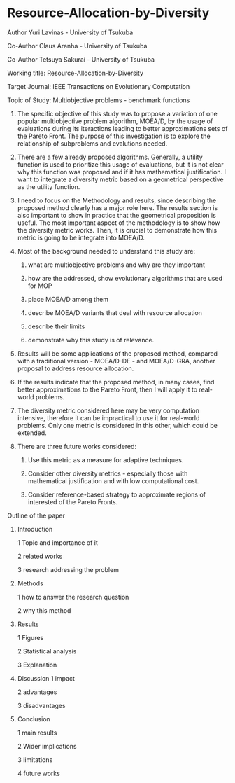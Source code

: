 # Resource-Allocation-by-Diversity

Author Yuri Lavinas - University of Tsukuba

Co-Author Claus Aranha - University of Tsukuba

Co-Author Tetsuya Sakurai - University of Tsukuba

Working title: Resource-Allocation-by-Diversity

Target Journal: IEEE Transactions on Evolutionary Computation

Topic of Study: Multiobjective problems - benchmark functions


1. The specific objective of this study was to propose a variation of one popular multiobjective problem algorithm, MOEA/D, by the usage of evaluations during its iteractions leading to better approximations sets of the Pareto Front. The purpose of this investigation is to explore the relationship of subproblems and evalutions needed. 

2. There are a few already proposed algorithms. Generally, a utility function is used to prioritize this usage of evaluations, but it is not clear why this function was proposed and if it has mathematical justification. I want to integrate a diversity metric based on a geometrical perspective as the utility function.

3. I need to focus on the Methodology and results, since describing the proposed method clearly has a major role here. The results section is also important to show in practice that the geometrical proposition is useful. The most important aspect of the methodology is to show how the diversity metric works. Then, it is crucial to demonstrate how this metric is going to be integrate into MOEA/D.

4. Most of the background needed to understand this study are:
    1. what are multiobjective problems and why are they important
    
    2. how are the addressed, show evolutionary algorithms that are used for MOP
    
    3. place MOEA/D among them
    
    4. describe MOEA/D variants that deal with resource allocation
    
    5. describe their limits
    
    6. demonstrate why this study is of relevance.

5. Results will be some applications of the proposed method, compared with a traditional version - MOEA/D-DE - and MOEA/D-GRA, another proposal to address resource allocation.

6. If the results indicate that the proposed method, in many cases, find better approximations to the Pareto Front, then I will apply it to real-world problems.

7. The diversity metric considered here may be very computation intensive, therefore it can be impractical to use it for real-world problems. Only one metric is considered in this other, which could be extended.

8. There are three future works considered:
    
    1. Use this metric as a measure for adaptive techniques. 
    
    2. Consider other diversity metrics - especially those with mathematical justification and with low computational cost.
    
    3. Consider reference-based strategy to approximate regions of interested of the Pareto Fronts.
  

Outline of the paper

1. Introduction
    
    1 Topic and importance of it
    
    2 related works
    
    3 research addressing the problem

2. Methods

    1 how to answer the research question
    
    2 why this method

3. Results 

    1 Figures
 
    2 Statistical analysis
    
    3 Explanation

4. Discussion
    1 impact
    
    2 advantages
    
    3 disadvantages

5. Conclusion
    
    1 main results
    
    2 Wider implications
    
    3 limitations
    
    4 future works
